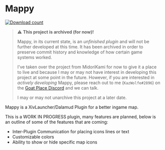 # Mappy
[![Download count](https://img.shields.io/endpoint?url=https://vz32sgcoal.execute-api.us-east-1.amazonaws.com/Mappy)](https://github.com/KazWolfe/Mappy)

> ⚠️ **This project is archived (for now)!**
>
> Mappy, in its current state, is an *unfinished plugin* and will not be further developed at this time. It has been archived in order to preserve commit history and knowledge of how certain game systems worked.
> 
>  I've taken over the project from MidoriKami for now to give it a place to live and because I may or may not have interest in developing this project at some point in the future. However, if you are interested in *actively developing* Mappy, please reach out to me (`KazWolfe#2896`) on the [Goat Place Discord](https://discord.gg/holdshift) and we can talk.
>
> I may or may not unarchive this project at a later date.

Mappy is a XivLauncher/Dalamud Plugin for a better ingame map.

This is a WORK IN PROGRESS plugin, many features are planned, below is an outline of some of the features that are coming:

* Inter-Plugin Communication for placing icons lines or text
* Customizable colors
* Ability to show or hide specific map icons
